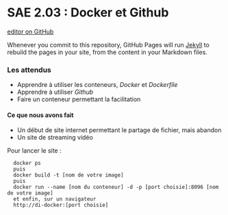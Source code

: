 # SAE 2.03 : Docker et Github

[editor on GitHub](https://github.com/RomainHauet/docker-sae203/edit/gh-pages/index.md) 

Whenever you commit to this repository, GitHub Pages will run [Jekyll](https://jekyllrb.com/) to rebuild the pages in your site, from the content in your Markdown files.

### Les attendus

- Apprendre à utiliser les conteneurs, _Docker_ et _Dockerfile_
- Apprendre à utiliser _Github_ 
- Faire un conteneur permettant la facilitation

#### Ce que nous avons fait

- Un début de site internet permettant le partage de fichier, mais abandon
- Un site de streaming vidéo

Pour lancer le site :

```
  docker ps
  puis
  docker build -t [nom de votre image]
  puis
  docker run --name [nom du conteneur] -d -p [port choisie]:8096 [nom de votre image]
  et enfin, sur un navigateur
  http://di-docker:[port choisie]
```
